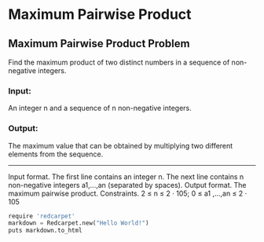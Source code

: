 # Maximum Pairwise Product
## Maximum Pairwise Product Problem
Find the maximum product of two distinct numbers in a sequence of non-negative integers.
### Input: 
An integer n and a sequence of n non-negative integers.
### Output: 
The maximum value that can be obtained by multiplying two different elements from the sequence.

---


Input format. The first line contains an integer n. The next line contains n non-negative integers a1,...,an (separated by spaces).
Output format. The maximum pairwise product.
Constraints. 2 ≤ n ≤ 2 · 105; 0 ≤ a1 ,...,an ≤ 2 · 105

```python
require 'redcarpet'
markdown = Redcarpet.new("Hello World!")
puts markdown.to_html
```

